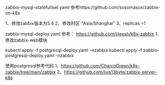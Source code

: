 zabbix-mysql-statefullset.yaml
参考https://github.com/sosomasox/zabbix-on-k8s


1、修改zabbix版本为5.4
2、修改时区 "Asia/Shanghai"
3、replicas =1 

zabbix-mysql-deploy.yaml
参考：
https://github.com/jijeesh/k8s-zabbix
1、修改zabbix-web模块


kubectl apply -f postgresql-deploy.yaml -nzabbix
kubectl apply -f zabbix-postgresql-deploy.yaml  -nzabbix

使用postgresql参考代码 
1、https://github.com/CharcoGreen/k8s-zabbix/tree/main/zabbix
2、https://github.com/luis13byte/zabbix-server-k8s
